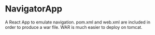 # NavigatorApp

A React App to emulate navigation. pom.xml and web.xml are included in order to produce a war file.
WAR is much easier to deploy on tomcat.
